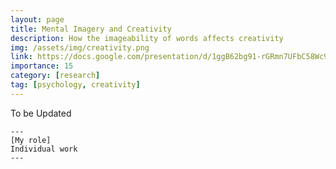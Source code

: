 ```yaml
---
layout: page
title: Mental Imagery and Creativity
description: How the imageability of words affects creativity
img: /assets/img/creativity.png
link: https://docs.google.com/presentation/d/1ggB62bg91-rGRmn7UFbC58Wc9OektclD/edit?usp=sharing&ouid=101119069097935040189&rtpof=true&sd=true
importance: 15
category: [research]
tag: [psychology, creativity]
---
```


To be Updated

    ---
    [My role]
    Individual work
    --- 